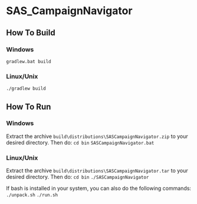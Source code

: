 # SAS_CampaignNavigator

## How To Build

### Windows
``` gradlew.bat build ```

### Linux/Unix
``` ./gradlew build ```

## How To Run

### Windows
Extract the archive `build\distributions\SASCampaignNavigator.zip` to your desired directory. Then do:
```cd bin```
```SASCampaignNavigator.bat```

### Linux/Unix
Extract the archive `build\distributions\SASCampaignNavigator.tar` to your desired directory. Then do:
```cd bin```
```./SASCampaignNavigator```

If bash is installed in your system, you can also do the following commands:
`./unpack.sh`
`./run.sh`
